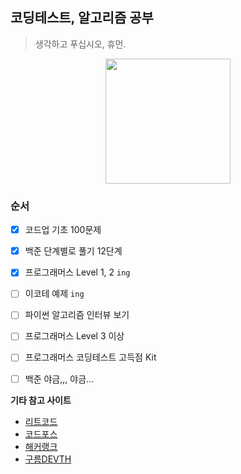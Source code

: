 ## 코딩테스트, 알고리즘 공부

> 생각하고 푸십시오, 휴먼.

<p align="center"><img src="https://pbs.twimg.com/media/CYwuO0jUoAEDfAV.jpg" width="200px" height="200px"></p>

### 순서

- [X] 코드업 기초 100문제 

- [X] 백준 단계별로 풀기 12단계

- [X] 프로그래머스 Level 1, 2 `ing`

- [ ] 이코테 예제 `ing`

- [ ] 파이썬 알고리즘 인터뷰 보기

- [ ] 프로그래머스 Level 3 이상

- [ ] 프로그래머스 코딩테스트 고득점 Kit

- [ ] 백준 야금,,, 야금...

**기타 참고 사이트**

- [리트코드](https://leetcode.com)
- [코드포스](https://codeforces.com)
- [해커랭크](https://www.hackerrank.com)
- [구름DEVTH](https://devth.goorm.io)